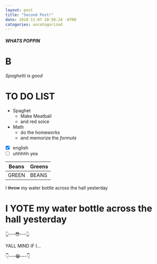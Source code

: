 ```yaml
---
layout: post
title: "Second Post!"
date: 2018-11-07 10:50:24 -0700
catogories: uncatogorized
---
```


##### WHATS POPPIN 
# B

_Spaghetti is good_

# TO DO LIST

* Spaghet
  * Make Meatball
  * and red soice
* Math
  * do the homeworks
  * and memorize the _formula_
  
- [x] english
- [ ] uhhhhh yea

Beans | Greens
------|------
GREEN | BEANS

I ~~threw~~ my water bottle across the hall yesterday
# I YOTE my water bottle across the hall yesterday

👆---😳---👆

YALL MIND IF I...


👇---😂---👇
  
     
